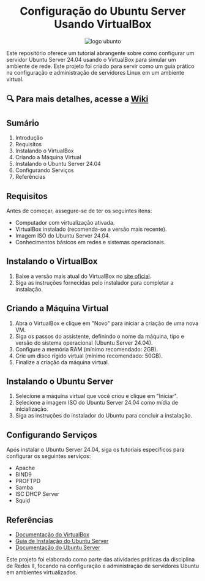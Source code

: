 <h1 align="center">Configuração do Ubuntu Server Usando VirtualBox</h1>

<p align="center">
  <img src="https://github.com/joanacristinacs/Ubuntu-Server/assets/114433945/8d0b1b09-26b2-42d1-8869-4c7ac62252ac" alt="logo ubunto" />
</p>

Este repositório oferece um tutorial abrangente sobre como configurar um servidor Ubuntu Server 24.04 usando o VirtualBox para simular um ambiente de rede. Este projeto foi criado para servir como um guia prático na configuração e administração de servidores Linux em um ambiente virtual. <br>

🔍 Para mais detalhes, acesse a [Wiki](https://github.com/joanacristinacs/Ubuntu-Server/wiki)
---

## Sumário

1. Introdução
2. Requisitos
3. Instalando o VirtualBox
4. Criando a Máquina Virtual
5. Instalando o Ubuntu Server 24.04
6. Configurando Serviços
7. Referências

## Requisitos

Antes de começar, assegure-se de ter os seguintes itens:

- Computador com virtualização ativada.
- VirtualBox instalado (recomenda-se a versão mais recente).
- Imagem ISO do Ubuntu Server 24.04.
- Conhecimentos básicos em redes e sistemas operacionais.

## Instalando o VirtualBox

1. Baixe a versão mais atual do VirtualBox no [site oficial](https://www.virtualbox.org/).
2. Siga as instruções fornecidas pelo instalador para completar a instalação.

## Criando a Máquina Virtual

1. Abra o VirtualBox e clique em "Novo" para iniciar a criação de uma nova VM.
2. Siga os passos do assistente, definindo o nome da máquina, tipo e versão do sistema operacional (Ubuntu Server 24.04).
3. Configure a memória RAM (mínimo recomendado: 2GB).
4. Crie um disco rígido virtual (mínimo recomendado: 50GB).
5. Finalize a criação da máquina virtual.

## Instalando o Ubuntu Server

1. Selecione a máquina virtual que você criou e clique em "Iniciar".
2. Selecione a imagem ISO do Ubuntu Server 24.04 como mídia de inicialização.
3. Siga as instruções do instalador do Ubuntu para concluir a instalação.

## Configurando Serviços

Após instalar o Ubuntu Server 24.04, siga os tutoriais específicos para configurar os seguintes serviços:

- Apache
- BIND9
- PROFTPD
- Samba
- ISC DHCP Server
- Squid

## Referências

- [Documentação do VirtualBox](https://www.virtualbox.org/wiki/Documentation)
- [Guia de Instalação do Ubuntu Server](https://ubuntu.com/server/docs/installation)
- [Documentação do Ubuntu Server](https://ubuntu.com/server/docs)

Este projeto foi elaborado como parte das atividades práticas da disciplina de Redes II, focando na configuração e administração de servidores Ubuntu em ambientes virtualizados.
